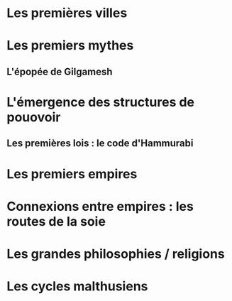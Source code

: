 # Les premières villes

# Les premiers mythes

## L'épopée de Gilgamesh

# L'émergence des structures de pouovoir

## Les premières lois : le code d'Hammurabi

# Les premiers empires

# Connexions entre empires : les routes de la soie

# Les grandes philosophies / religions

# Les cycles malthusiens
